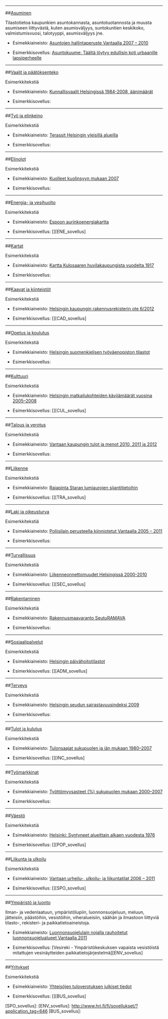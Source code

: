 

---

##[Asuminen][HOU_HRI]

Tilastotietoa kaupunkien asuntokannasta, asuntotuotannosta ja muusta asumiseen liittyvästä, kuten asumisväljyys, suntokuntien keskikoko, valmistumisvuosi, talotyyppi, asumisväljyys jne.

* Esimekkiaineisto: [Asuntojen hallintaperuste Vantaalla 2007 – 2010][HOU_HRI_esimerkki]

* Esimerkkisovellus: [Asuntokuume: Täältä löytyy edullisin koti urbaanille lapsiperheelle][HOU_sovellus]


---

##[Vaalit ja päätöksenteko][DEM_HRI]

Esimerkkitekstiä

* Esimekkiaineisto: [Kunnallisvaalit Helsingissä 1984-2008, äänimäärät][DEM_HRI_esimerkki]

* Esimerkkisovellus: [][DEM_sovellus]


---

##[Työ ja elinkeino][SOC_HRI]

Esimerkkitekstiä

* Esimekkiaineisto: [Terassit Helsingin yleisillä alueilla][SOC_HRI_esimerkki]

* Esimerkkisovellus: [][SOC_sovellus]


---

##[Elinolot][SOC_HRI]

Esimerkkitekstiä

* Esimekkiaineisto: [Kuolleet kuolinsyyn mukaan 2007][SOC_HRI_esimerkki]

* Esimerkkisovellus: [][SOC_sovellus]


---

##[Energia- ja vesihuolto][ENE_HRI]

Esimerkkitekstiä

* Esimekkiaineisto: [Espoon aurinkoenergiakartta][ENE_HRI_esimerkki]

* Esimerkkisovellus: [][ENE_sovellus]



---

##[Kartat][GIS_HRI]

Esimerkkitekstiä

* Esimekkiaineisto: [Kartta Kulosaaren huvilakaupungista vuodelta 1917][GIS_HRI_esimerkki]

* Esimerkkisovellus: [][GIS_sovellus]



---

##[Kaavat ja kiinteistöt][CAD_HRI]

Esimerkkitekstiä

* Esimekkiaineisto: [Helsingin kaupungin rakennusrekisterin ote 6/2012][CAD_HRI_esimerkki]

* Esimerkkisovellus: [][CAD_sovellus]


---

##[Opetus ja koulutus][EDU_HRI]

Esimerkkitekstiä

* Esimekkiaineisto: [Helsingin suomenkielisen työväenopiston tilastot][EDU_HRI_esimerkki]

* Esimerkkisovellus: [][EDU_sovellus]


---

##[Kulttuuri][CUL_HRI]

Esimerkkitekstiä

* Esimekkiaineisto: [Helsingin matkailukohteiden kävijämäärät vuosina 2005–2008][CUL_HRI_esimerkki]

* Esimerkkisovellus: [][CUL_sovellus]


---

##[Talous ja verotus][FIN_HRI]

Esimerkkitekstiä

* Esimekkiaineisto: [Vantaan kaupungin tulot ja menot 2010, 2011 ja 2012][FIN_HRI_esimerkki]

* Esimerkkisovellus: [][FIN_sovellus]


---

##[Liikenne][TRA_HRI]

Esimerkkitekstiä

* Esimekkiaineisto: [Rajapinta Staran lumiaurojen sijantitietoihin][TRA_HRI_esimerkki]

* Esimerkkisovellus: [][TRA_sovellus]




---

##[Laki ja oikeusturva][LAW_HRI]

Esimerkkitekstiä

* Esimekkiaineisto: [Poliisilain perusteella kiinniotetut Vantaalla 2005 – 2011][LAW_HRI_esimerkki]

* Esimerkkisovellus: [][LAW_sovellus]


---

##[Turvallisuus][SEC_HRI]

Esimerkkitekstiä

* Esimekkiaineisto: [Liikenneonnettomuudet Helsingissä 2000-2010][SEC_HRI_esimerkki]

* Esimerkkisovellus: [][SEC_sovellus]



---

##[Rakentaminen][CON_HRI]

Esimerkkitekstiä

* Esimekkiaineisto: [Rakennusmaavaranto SeutuRAMAVA][CON_HRI_esimerkki]

* Esimerkkisovellus: [][CON_sovellus]


---

##[Sosiaalipalvelut][ADM_HRI]

Esimerkkitekstiä

* Esimekkiaineisto: [Helsingin päivähoitotilastot][ADM_HRI_esimerkki]

* Esimerkkisovellus: [][ADM_sovellus]



---

##[Terveys][HEA_HRI]

Esimerkkitekstiä

* Esimekkiaineisto: [Helsingin seudun sairastavuusindeksi 2009][HEA_HRI_esimerkki]

* Esimerkkisovellus: [][HEA_sovellus]


---

##[Tulot ja kulutus][INC_HRI]

Esimerkkitekstiä

* Esimekkiaineisto: [Tulonsaajat sukupuolen ja iän mukaan 1980–2007][INC_HRI_esimerkki]

* Esimerkkisovellus: [][INC_sovellus]


---

##[Työmarkkinat][LAB_HRI]

Esimerkkitekstiä

* Esimekkiaineisto: [Työttömyysasteet (%) sukupuolen mukaan 2000–2007][LAB_HRI_esimerkki]

* Esimerkkisovellus: [][LAB_sovellus]


---

##[Väestö][POP_HRI]

Esimerkkitekstiä

* Esimekkiaineisto: [Helsinki: Syntyneet alueittain alkaen vuodesta 1976][POP_HRI_esimerkki]

* Esimerkkisovellus: [][POP_sovellus]


---

##[Liikunta ja ulkoilu][SPO_HRI]

Esimerkkitekstiä

* Esimekkiaineisto: [Vantaan urheilu-, ulkoilu- ja liikuntatilat 2006 – 2011][SPO_HRI_esimerkki]

* Esimerkkisovellus: [][SPO_sovellus]


---

##[Ympäristö ja luonto][ENV_HRI]

Ilman- ja vedenlaatuun, ympäristölupiin, luonnonsuojeluun, meluun, jätteisiin, päästöihin, vesistöihin, viheralueisiin, säähän ja ilmastoon liittyviä tilasto-, rekisteri- ja paikkatietoaineistoja.

* Esimekkiaineisto: [Luonnonsuojelulain nojalla rauhoitetut luonnonsuojelualueet Vantaalla 2011][ENV_HRI_esimerkki]

* Esimerkkisovellus: [Vesireki - Ympäristökeskuksen vapaista vesistöistä mitattujen vesinäytteiden paikkatietojärjestelmä][ENV_sovellus]


---

##[Yritykset][BUS_HRI]

Esimerkkitekstiä

* Esimekkiaineisto: [Yhteisöjen tuloverotuksen julkiset tiedot][BUS_HRI_esimerkki]

* Esimerkkisovellus: [][BUS_sovellus]




<!---
Links to hri.fi categories
-->

[HOU_HRI]: http://www.hri.fi/fi/data-haku/#category=226
[DEM_HRI]: http://www.hri.fi/fi/data-haku/#category=27
[SOC_HRI]: http://www.hri.fi/fi/data-haku/#category=261
[SOC_HRI]: http://www.hri.fi/fi/data-haku/#category=304
[ENE_HRI]: http://www.hri.fi/fi/data-haku/#category=277
[GIS_HRI]: http://www.hri.fi/fi/data-haku/#category=205
[CAD_HRI]: http://www.hri.fi/fi/data-haku/#category=413
[EDU_HRI]: http://www.hri.fi/fi/data-haku/#category=227
[CUL_HRI]: http://www.hri.fi/fi/data-haku/#category=192
[FIN_HRI]: http://www.hri.fi/fi/data-haku/#category=265
[TRA_HRI]: http://www.hri.fi/fi/data-haku/#category=21
[LAW_HRI]: http://www.hri.fi/fi/data-haku/#category=230
[SEC_HRI]: http://www.hri.fi/fi/data-haku/#category=230
[CON_HRI]: http://www.hri.fi/fi/data-haku/#category=22
[ADM_HRI]: http://www.hri.fi/fi/data-haku/#category=305
[HEA_HRI]: http://www.hri.fi/fi/data-haku/#category=237
[INC_HRI]: http://www.hri.fi/fi/data-haku/#category=225
[LAB_HRI]: http://www.hri.fi/fi/data-haku/#category=216
[POP_HRI]: http://www.hri.fi/fi/data-haku/#category=203
[SPO_HRI]: http://www.hri.fi/fi/data-haku/#category=330
[ENV_HRI]: http://www.hri.fi/fi/data-haku/#category=215
[BUS_HRI]: http://www.hri.fi/fi/data-haku/#category=338

<!---
Links to avoindata.net categories
-->

[HOU_Avoindata.net]: http://avoindata.net/asuminen
[DEM_Avoindata.net]: http://avoindata.net/demokratia-ja-osallistuminen
[SOC_Avoindata.net]: http://avoindata.net/elinkeinot
[SOC_Avoindata.net]: http://avoindata.net/elinolot
[ENE_Avoindata.net]: http://avoindata.net/energia-ja-vesihuolto
[GIS_Avoindata.net]: http://avoindata.net/kartat
[CAD_Avoindata.net]: http://avoindata.net/kiinteist%C3%B6t
[EDU_Avoindata.net]: http://avoindata.net/koulutus
[CUL_Avoindata.net]: http://avoindata.net/kulttuuri
[FIN_Avoindata.net]: http://avoindata.net/kunnallistalous
[TRA_Avoindata.net]: http://avoindata.net/Liikenne
[LAW_Avoindata.net]: http://avoindata.net/oikeuslaitos-ja-turvallisuus
[SEC_Avoindata.net]: http://avoindata.net/oikeuslaitos-ja-turvallisuus
[CON_Avoindata.net]: http://avoindata.net/rakentaminen
[ADM_Avoindata.net]: http://avoindata.net/sosiaalitoimi
[HEA_Avoindata.net]: http://avoindata.net/terveys
[INC_Avoindata.net]: http://avoindata.net/tulot-ja-kulutus
[LAB_Avoindata.net]: http://avoindata.net/ty%C3%B6markkinat
[POP_Avoindata.net]: http://avoindata.net/v%C3%A4est%C3%B6-ja-v%C3%A4est%C3%B6nmuutokset
[SPO_Avoindata.net]: http://avoindata.net/vapaa-aika
[ENV_Avoindata.net]: http://avoindata.net/ymp%C3%A4rist%C3%B6
[BUS_Avoindata.net]: http://avoindata.net/yritykset

<!---
Links to example data sets in hri.fi
-->

[HOU_HRI_esimerkki]: http://www.hri.fi/fi/data/asuntojen-hallintaperuste-vantaalla-2007-2010/
[DEM_HRI_esimerkki]: http://www.hri.fi/fi/data/kunnallisvaalit-helsingissa-1984-2008-aanimaarat/
[SOC_HRI_esimerkki]: http://www.hri.fi/fi/data/terassit-helsingin-yleisilla-alueilla/
[SOC_HRI_esimerkki]: http://www.hri.fi/fi/data/kuolleet-kuolinsyyn-mukaan-2007/
[ENE_HRI_esimerkki]: http://www.hri.fi/fi/data/espoon-aurinkoenergiakartta/
[GIS_HRI_esimerkki]: http://www.hri.fi/fi/data/kartta-kulosaaren-huvilakaupungista-vuodelta-1917/
[CAD_HRI_esimerkki]: http://www.hri.fi/fi/data/helsingin-kaupungin-rakennusrekisterin-ote-62012/
[EDU_HRI_esimerkki]: http://www.hri.fi/fi/data/helsingin-suomenkielisen-tyovaenopiston-tilastot/
[CUL_HRI_esimerkki]: http://www.hri.fi/fi/data/helsingin-matkailukohteiden-kavijamaarat-vuosina-2005-2008/
[FIN_HRI_esimerkki]: http://www.hri.fi/fi/data/vantaan-kaupungin-tulot-ja-menot-2010-2011-ja-2012/
[TRA_HRI_esimerkki]: http://www.hri.fi/fi/data/rajapinta-staran-lumiaurojen-sijantitietoihin/
[LAW_HRI_esimerkki]: http://www.hri.fi/fi/data/poliisilain-perusteella-kiinniotetut-vantaalla-2005-2011/
[SEC_HRI_esimerkki]: http://www.hri.fi/fi/data/liikenneonnettomuudet-helsingissa-2000-2010/
[CON_HRI_esimerkki]: http://www.hri.fi/fi/data/rakennusmaavaranto-seuturamava/
[ADM_HRI_esimerkki]: http://www.hri.fi/fi/data/helsingin-paivahoitotilastot/
[HEA_HRI_esimerkki]: http://www.hri.fi/fi/data/helsingin-seudun-sairastavuusindeksi-2009/
[INC_HRI_esimerkki]: http://www.hri.fi/fi/data/tulonsaajat-sukupuolen-ja-ian-mukaan-1980-2007/
[LAB_HRI_esimerkki]: http://www.hri.fi/fi/data/tyottomyysasteet-sukupuolen-mukaan-2000-2007/
[POP_HRI_esimerkki]: http://www.hri.fi/fi/data/helsinki-syntyneet-alueittain-alkaen-vuodesta-1976/
[SPO_HRI_esimerkki]: http://www.hri.fi/fi/data/vantaan-urheilu-ulkoilu-ja-liikuntatilat-2006-2011/
[ENV_HRI_esimerkki]: http://www.hri.fi/fi/data/luonnonsuojelulain-nojalla-rauhoitetut-luonnonsuojelualueet-vantaalla-2011/
[BUS_HRI_esimerkki]: http://www.hri.fi/fi/data/yhteisojen-tuloverotuksen-julkiset-tiedot/

<!---
Links to example aplications in hri.fi
-->

[HOU_sovellus]: http://www.hri.fi/fi/sovellukset/asuntokuume-katso-kartta-taalta-loytyy-edullisin-koti-urbaanille-lapsiperheelle/
[DEM_sovellus]: 
[SOC_sovellus]: 
[SOC_sovellus]: 
[ENE_sovellus]: 
[GIS_sovellus]: 
[CAD_sovellus]: 
[EDU_sovellus]: 
[CUL_sovellus]: 
[FIN_sovellus]: 
[TRA_sovellus]: 
[LAW_sovellus]: 
[SEC_sovellus]: 
[CON_sovellus]: 
[ADM_sovellus]: 
[HEA_sovellus]: 
[INC_sovellus]: 
[LAB_sovellus]: 
[POP_sovellus]: 
[SPO_sovellus]: 
[ENV_sovellus]: http://www.hri.fi/fi/sovellukset/?application_tag=646
[BUS_sovellus]: 